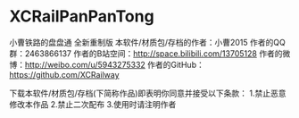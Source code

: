 # XCRailPanPanTong
小曹铁路的盘盘通 全新重制版
本软件/材质包/存档的作者：小曹2015
作者的QQ群：2463866137
作者的B站空间：http://space.bilibili.com/13705128
作者的微博：http://weibo.com/u/5943275332
作者的GitHub：https://github.com/XCRailway

下载本软件/材质包/存档(下简称作品)即表明你同意并接受以下条款：
1.禁止恶意修改本作品
2.禁止二次配布
3.使用时请注明作者

